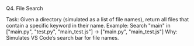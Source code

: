 Q4. File Search

Task: Given a directory (simulated as a list of file names), return all files that contain a specific keyword in their name.
Example: Search "main" in ["main.py", "test.py", "main_test.js"] → ["main.py", "main_test.js"]
Why: Simulates VS Code’s search bar for file names.